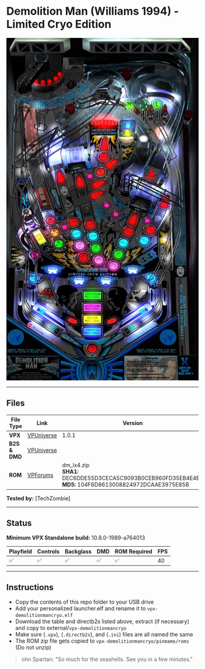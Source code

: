 # Demolition Man (Williams 1994) - Limited Cryo Edition

![Table Preview](../../images/vpx-demolitionmancryo.jpg)

---

## Files
| File Type | Link | Version | Author | 
|-----------|--------|----------|--------------|
| **VPX** | [VPUniverse](https://vpuniverse.com/files/file/20903-demolition-man-williams-1994-limited-cryo-edition-ottopinball-mod/) | 1.0.1 | OttOBuS59 |
| **B2S & DMD** | [VPUniverse](https://vpuniverse.com/files/file/12716-demolition-man-williams-1994-b2s-with-full-dmd/) |  | [hauntfreaks](https://vpuniverse.com/profile/5216-hauntfreaks/) |
| **ROM** | [VPForums](https://www.vpforums.org/index.php?app=downloads&showfile=1307) | dm_lx4.zip <br />**SHA1:** DEC6DDE55D3CECA5C9093B0CEB960FD35EB4E4B1 <br />**MD5:**  104F6D8613008824972DCAAE3975E85B  | [VPForums](https://www.vpforums.org/index.php?app=downloads&showfile=1307) |

**Tested by:** [TechZombie]

---

## Status 

**Minimum VPX Standalone build:** 10.8.0-1989-a764013

| Playfield | Controls | Backglass | DMD | ROM Required | FPS | 
|-----------|----------|-----------|-----|--------------|-----|
| :white_check_mark: | :white_check_mark: | :white_check_mark: | :white_check_mark: | :white_check_mark: | 40 |

---

## Instructions

- Copy the contents of this repo folder to your USB drive
- Add your personalized launcher.elf and rename it to `vpx-demolitionmancryo.elf`
- Download the table and directb2s listed above, extract (if necessary) and copy to external/`vpx-demolitionmancryo`
- Make sure (`.vpx`), (`.directb2s`), and (`.ini`) files are all named the same
- The ROM zip file gets copied to `vpx-demolitionmancryo/pinmame/roms` (Do not unzip)
> ohn Spartan: "So much for the seashells. See you in a few minutes."

